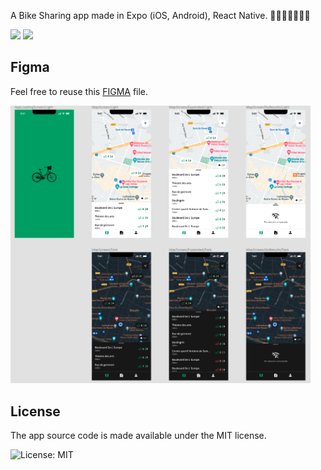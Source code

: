 A Bike Sharing app made in Expo (iOS, Android), React Native. 🚴🚴🏾‍♀️🚴🏽‍♂️

<p float="left">
  <img src="./docs/app-light.jpg?raw=true" width="240" />
  <img src="./docs/app-dark.jpg?raw=true" width="240" />
</p>

## Figma

Feel free to reuse this [FIGMA](https://www.figma.com/file/STwur9wHa2T9eXOTIygLrh/expo-bike-sharing?node-id=0%3A1) file.

<p float="left">
  <img src="./docs/figma.png?raw=true" width="480" />
</p>

## License

The app source code is made available under the MIT license.

<a aria-label="expo-bike-sharing is free to use" href="/LICENSE" target="_blank">
<img align="left" alt="License: MIT" src="https://img.shields.io/badge/License-MIT-success.svg?style=for-the-badge&color=33CC12" target="_blank" />
</a>
